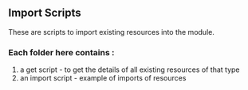 ## Import Scripts
These are scripts to import existing resources into the module.
### Each folder here contains :
1) a get script - to get the details of all existing resources of that type
2) an import script - example of imports of resources